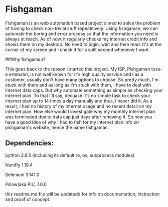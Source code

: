# Fishgaman

Fishgaman is an web automation based project aimed to solve the problem of having to check non-trivial stuff repeatitively. Using fishgaman, we can automate the boring and error process so that the information you need is always at reach. As of now, it regularly checks my internet credit info and shows them on my desktop. No need to login, wait and then read. It's at the corner of my screen and I check it for a split second whenever I want. 

##Why fishgaman?

This goes back to the reason I started this project. My ISP, Pishgaman tose-e ertebatat, is not well known for it's high quality service and I as a customer, usually don't have many options to choose. So pretty much, I'm stuck with them and as long as I'm stuck with them, I have to deal with internet data caps. But why automate something as simple as checking your internet plan. To that I'll say, becuase it's no simple task to check your internet plan up to 14 times a day manually and thus, I never did it. As a result, I had no history of my internet usage and no recent detail on my internet plan. How else would I investigate why my monthly internet plan was terminated due to data cap just days after renewing it. So now you have a good idea of why I had to fish for my internet plan info on pishgaman's website, hence the name fishgaman.

## Dependencies: 

python 3.8.5 (including its default re, os, subprocess modules) 

NumPy 1.19.4

Selenium 3.141.0

Pillow(aka PIL) 7.0.0

this readme.md file will be updatedd for info on documentation, instruction and proof of concept. 
